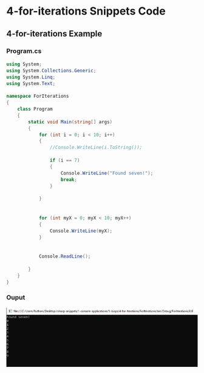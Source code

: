 # 4-for-iterations Snippets Code

## 4-for-iterations Example

### Program.cs

```c#
using System;
using System.Collections.Generic;
using System.Linq;
using System.Text;

namespace ForIterations
{
    class Program
    {
        static void Main(string[] args)
        {
            for (int i = 0; i < 10; i++)
            {
                //Console.WriteLine(i.ToString());

                if (i == 7)
                {
                    Console.WriteLine("Found seven!");
                    break;
                }

            }


            for (int myX = 0; myX < 10; myX++)
            {
                Console.WriteLine(myX);
            }


            Console.ReadLine();

        }
    }
}

```

### Ouput

![4-for-iterations](media/example1x.png)






      





